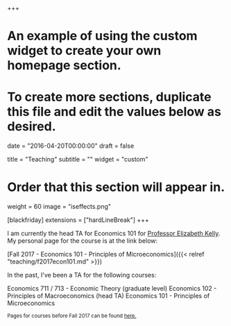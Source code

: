 +++
# An example of using the custom widget to create your own homepage section.
# To create more sections, duplicate this file and edit the values below as desired.

date = "2016-04-20T00:00:00"
draft = false

title = "Teaching"
subtitle = ""
widget = "custom"

# Order that this section will appear in.
weight = 60
image = "iseffects.png"

[blackfriday]
  extensions = ["hardLineBreak"]
+++

I am currently the head TA for Economics 101 for [Professor Elizabeth Kelly](http://www.ssc.wisc.edu/~ekelly/econ101/). My personal page for the course is at the link below:

[Fall 2017 - Economics 101 - Principles of Microeconomics]({{< relref "teaching/f2017econ101.md" >}})

In the past, I've been a TA for the following courses:

Economics 711 / 713 - Economic Theory (graduate level)
Economics 102 - Principles of Macroeconomics (head TA)
Economics 101 - Principles of Microeconomics

<sup> 
Pages for courses before Fall 2017 can be found <a href="http://sites.google.com/site/garygbaker/teaching">here.</a>
</sup>

